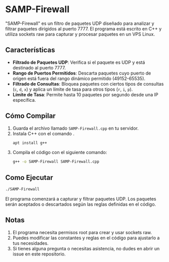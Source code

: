 # SAMP-Firewall

"SAMP-Firewall" es un filtro de paquetes UDP diseñado para analizar y filtrar paquetes dirigidos al puerto 7777. El programa está escrito en C++ y utiliza sockets raw para capturar y procesar paquetes en un VPS Linux. 

## Características

- **Filtrado de Paquetes UDP**: Verifica si el paquete es UDP y está destinado al puerto 7777.
- **Rango de Puertos Permitidos**: Descarta paquetes cuyo puerto de origen está fuera del rango dinámico permitido (49152-65535).
- **Filtrado de Consultas**: Bloquea paquetes con ciertos tipos de consultas (`c`, `d`, `x`) y aplica un límite de tasa para otros tipos (`r`, `i`, `p`).
- **Límite de Tasa**: Permite hasta 10 paquetes por segundo desde una IP específica.

## Cómo Compilar

1. Guarda el archivo llamado `SAMP-Firewall.cpp` en tu servidor.
2. Instala C++ con el comando .
    ```bash
    apt install g++
3. Compila el código con el siguiente comando:
   ```bash
   g++ -o SAMP-Firewall SAMP-Firewall.cpp

## Como Ejecutar
   ```bash
   ./SAMP-Firewall
   ```
El programa comenzará a capturar y filtrar paquetes UDP. Los paquetes serán aceptados o descartados según las reglas definidas en el código.


## Notas
1. El programa necesita permisos root para crear y usar sockets raw.
2. Puedes modificar las constantes y reglas en el código para ajustarlo a tus necesidades.
3. Si tienes alguna pregunta o necesitas asistencia, no dudes en abrir un issue en este repositorio.


